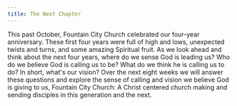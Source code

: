 ```yaml
---
title: The Next Chapter
---
```


This past October, Fountain City Church celebrated our four-year anniversary. These first four years were full of high and lows, unexpected twists and turns, and some amazing Spiritual fruit. As we look ahead and think about the next four years, where do we sense God is leading us? Who do we believe God is calling us to be? What do we think he is calling us to do? In short, what's our vision? Over the next eight weeks we will answer these questions and explore the sense of calling and vision we believe God is giving to us, Fountain City Church: A Christ centered church making and sending disciples in this generation and the next. 
